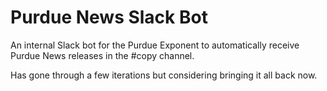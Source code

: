 # Purdue News Slack Bot

An internal Slack bot for the Purdue Exponent to automatically receive Purdue News releases in the #copy channel.

Has gone through a few iterations but considering bringing it all back now.
